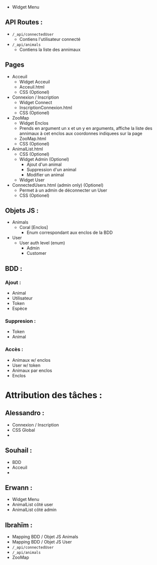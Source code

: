 * Widget Menu
    
## API Routes :
 * `/_api/connectedUser`
   * Contiens l'utilisateur connecté
 * `/_api/animals`
   * Contiens la liste des annimaux

## Pages
 * Acceuil
   * Widget Acceuil
   * Acceuil.html
   * CSS (Optionel)
 * Connexion / Inscription
   * Widget Connect
   * InscriptionConnexion.html
   * CSS (Optionel)
 * ZooMap
   * Widget Enclos
    * Prends en argument un x et un y en arguments, affiche la liste des annimaux à cet enclos aux coordonnes indiquees sur la page
   * ZooMap.html
   * CSS (Optionel)
 * AnimalList.html
   * CSS (Optionel)
   * Widget Admin (Optionel)
     * Ajout d'un animal
     * Suppression d'un animal
     * Modifier un animal
   * Widget User
 * ConnectedUsers.html (admin only) (Optionel)
   * Permet à un admin de déconnecter un User
   * CSS (Optionel)

## Objets JS :
 * Animals
   * Coral [Enclos]
     * Enum correspondant aux enclos de la BDD
 * User
   * User auth level (enum)
     * Admin
     * Customer

## BDD :
 ### Ajout :
   * Animal
   * Utilisateur
   * Token
   * Espèce
 ### Suppresion :
   * Token
   * Animal
 ### Accès :
   * Animaux w/ enclos
   * User w/ token
   * Animaux par enclos
   * Enclos


# Attribution des tâches :
  ## Alessandro :
   * Connexion / Inscription
   * CSS Global
   * 
  ## Souhail :
   * BDD
   * Acceuil
   * 
  ## Erwann :
   * Widget Menu
   * AnimalList côté user
   * AnimalList côté admin
## Ibrahïm :
   * Mapping BDD / Objet JS Animals
   * Mapping BDD / Objet JS User
   * `/_api/connectedUser`
   * `/_api/animals`
   * ZooMap
